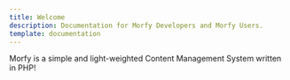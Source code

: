 ```yaml
---
title: Welcome
description: Documentation for Morfy Developers and Morfy Users.
template: documentation
---
```


Morfy is a simple and light-weighted Content Management System written in PHP!
